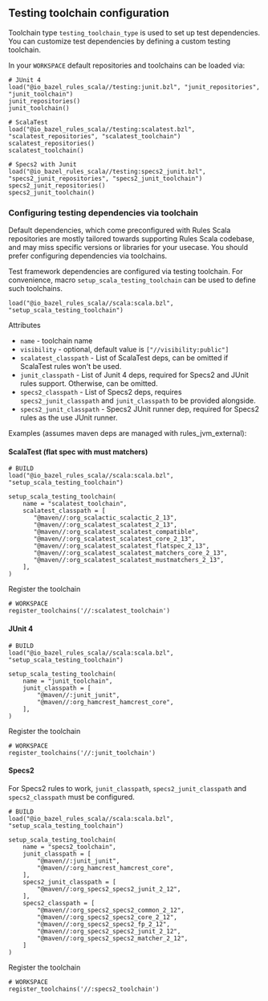 ## Testing toolchain configuration

Toolchain type `testing_toolchain_type` is used to set up test dependencies. You can customize
test dependencies by defining a custom testing toolchain.

In your `WORKSPACE` default repositories and toolchains can be loaded via:
```starlark
# JUnit 4
load("@io_bazel_rules_scala//testing:junit.bzl", "junit_repositories", "junit_toolchain")
junit_repositories()
junit_toolchain()

# ScalaTest
load("@io_bazel_rules_scala//testing:scalatest.bzl", "scalatest_repositories", "scalatest_toolchain")
scalatest_repositories()
scalatest_toolchain()

# Specs2 with Junit
load("@io_bazel_rules_scala//testing:specs2_junit.bzl", "specs2_junit_repositories", "specs2_junit_toolchain")
specs2_junit_repositories()
specs2_junit_toolchain()
```

### Configuring testing dependencies via toolchain

Default dependencies, which come preconfigured with Rules Scala repositories are mostly tailored 
towards supporting Rules Scala codebase, and may miss specific versions or libraries for your 
usecase. You should prefer configuring dependencies via toolchains.

Test framework dependencies are configured via testing toolchain. For convenience, macro
`setup_scala_testing_toolchain` can be used to define such toolchains.

```starlark
load("@io_bazel_rules_scala//scala:scala.bzl", "setup_scala_testing_toolchain")
```

Attributes

- `name` - toolchain name
- `visibility` - optional, default value is `["//visibility:public"]`
- `scalatest_classpath` - List of ScalaTest deps, can be omitted if ScalaTest rules won't be used.
- `junit_classpath` - List of Junit 4 deps, required for Specs2 and JUnit rules support. Otherwise,
  can
  be omitted.
- `specs2_classpath` - List of Specs2 deps, requires `specs2_junit_classpath` and `junit_classpath`
  to be provided alongside.
- `specs2_junit_classpath` - Specs2 JUnit runner dep, required for Specs2 rules as the use JUnit
  runner.

Examples (assumes maven deps are managed with rules_jvm_external):

#### ScalaTest (flat spec with must matchers)

```starlark
# BUILD
load("@io_bazel_rules_scala//scala:scala.bzl", "setup_scala_testing_toolchain")

setup_scala_testing_toolchain(
    name = "scalatest_toolchain",
    scalatest_classpath = [ 
       "@maven//:org_scalactic_scalactic_2_13",
       "@maven//:org_scalatest_scalatest_2_13",
       "@maven//:org_scalatest_scalatest_compatible",
       "@maven//:org_scalatest_scalatest_core_2_13",
       "@maven//:org_scalatest_scalatest_flatspec_2_13",
       "@maven//:org_scalatest_scalatest_matchers_core_2_13",
       "@maven//:org_scalatest_scalatest_mustmatchers_2_13",
    ],
)
```
Register the toolchain
```starlark
# WORKSPACE
register_toolchains('//:scalatest_toolchain')
```

#### JUnit 4
```starlark
# BUILD
load("@io_bazel_rules_scala//scala:scala.bzl", "setup_scala_testing_toolchain")

setup_scala_testing_toolchain(
    name = "junit_toolchain",
    junit_classpath = [
        "@maven//:junit_junit",
        "@maven//:org_hamcrest_hamcrest_core",
    ],
)
```
Register the toolchain
```starlark
# WORKSPACE
register_toolchains('//:junit_toolchain')
```

#### Specs2
For Specs2 rules to work, `junit_classpath`, `specs2_junit_classpath` and `specs2_classpath` must
be configured.
```
# BUILD
load("@io_bazel_rules_scala//scala:scala.bzl", "setup_scala_testing_toolchain")

setup_scala_testing_toolchain(
    name = "specs2_toolchain",
    junit_classpath = [
        "@maven//:junit_junit",
        "@maven//:org_hamcrest_hamcrest_core",
    ],
    specs2_junit_classpath = [
        "@maven//:org_specs2_specs2_junit_2_12",
    ],
    specs2_classpath = [
        "@maven//:org_specs2_specs2_common_2_12",
        "@maven//:org_specs2_specs2_core_2_12",
        "@maven//:org_specs2_specs2_fp_2_12",
        "@maven//:org_specs2_specs2_junit_2_12",
        "@maven//:org_specs2_specs2_matcher_2_12",
    ]
)        
```
Register the toolchain
```starlark
# WORKSPACE
register_toolchains('//:specs2_toolchain')
```